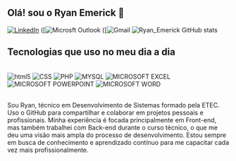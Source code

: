 ## Olá! sou o Ryan Emerick 👋



[![LinkedIn](https://img.shields.io/badge/LinkedIn-0077B5?style=for-the-badge&logo=linkedin&logoColor=white)](https://www.linkedin.com/in/ryan-emerick-borsanyi-64a25b304)
([![Microsft Outlook](https://img.shields.io/badge/Microsoft_Outlook-0078D4?style=for-the-badge&logo=microsoft-outlook&logoColor=white])
([![Gmail](https://img.shields.io/badge/Gmail-D14836?style=for-the-badge&logo=gmail&logoColor=white])
![Ryan_Emerick GitHub stats](https://github-readme-stats.vercel.app/api?username=ryanemericck&show_icons=true&theme=dark)

## Tecnologias que uso no meu dia a dia

<div style="display: inline_block"><br/>
<img aling="center" alt="html5" src="https://img.shields.io/badge/HTML5-E34F26?style=for-the-badge&logo=html5&logoColor=white" > 
<img aling="center" alt="CSS" src="https://img.shields.io/badge/CSS3-1572B6?style=for-the-badge&logo=css3&logoColor=white" > 
<img aling="center" alt="PHP" src="https://img.shields.io/badge/PHP-777BB4?style=for-the-badge&logo=php&logoColor=white" > 
<img aling="center" alt="MYSQL" src="https://img.shields.io/badge/MySQL-00000F?style=for-the-badge&logo=mysql&logoColor=white" > 
<img aling="center" alt="MICROSOFT EXCEL" src="https://img.shields.io/badge/Microsoft_Excel-217346?style=for-the-badge&logo=microsoft-excel&logoColor=white" > 
<img aling="center" alt="MICROSOFT POWERPOINT" src="https://img.shields.io/badge/Microsoft_PowerPoint-B7472A?style=for-the-badge&logo=microsoft-powerpoint&logoColor=white" > 
<img aling="center" alt="MICROSOFT WORD" src="https://img.shields.io/badge/Microsoft_Word-2B579A?style=for-the-badge&logo=microsoft-word&logoColor=white" > 
</div></br>

Sou Ryan, técnico em Desenvolvimento de Sistemas formado pela ETEC. Uso o GitHub para compartilhar e colaborar em projetos pessoais e profissionais. Minha experiência é focada principalmente em Front-end, mas também trabalhei com Back-end durante o curso técnico, o que me deu uma visão mais ampla do processo de desenvolvimento. Estou sempre em busca de conhecimento e aprendizado contínuo para me capacitar cada vez mais profissionalmente.
